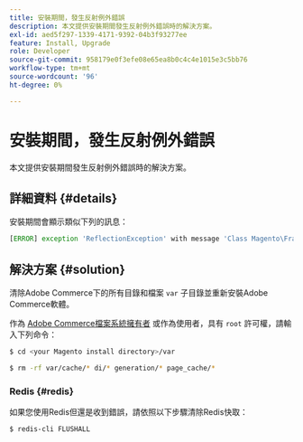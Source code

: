 ```yaml
---
title: 安裝期間，發生反射例外錯誤
description: 本文提供安裝期間發生反射例外錯誤時的解決方案。
exl-id: aed5f297-1339-4171-9392-04b3f93277ee
feature: Install, Upgrade
role: Developer
source-git-commit: 958179e0f3efe08e65ea8b0c4c4e1015e3c5bb76
workflow-type: tm+mt
source-wordcount: '96'
ht-degree: 0%

---
```


# 安裝期間，發生反射例外錯誤

本文提供安裝期間發生反射例外錯誤時的解決方案。

## 詳細資料 {#details}

安裝期間會顯示類似下列的訊息：

```php
[ERROR] exception 'ReflectionException' with message 'Class Magento\Framework\StoreManagerInterface does not exist' in /<path>/lib/internal/Magento/Framework/Code/Reader/ClassReader.php
```

## 解決方案 {#solution}

清除Adobe Commerce下的所有目錄和檔案 `var` 子目錄並重新安裝Adobe Commerce軟體。

作為 [Adobe Commerce檔案系統擁有者](https://devdocs.magento.com/guides/v2.3/install-gde/prereq/file-sys-perms-over.html) 或作為使用者，具有 `root` 許可權，請輸入下列命令：

```bash
$ cd <your Magento install directory>/var
```

```bash
$ rm -rf var/cache/* di/* generation/* page_cache/*
```

### Redis {#redis}

如果您使用Redis但還是收到錯誤，請依照以下步驟清除Redis快取：

```bash
$ redis-cli FLUSHALL
```
